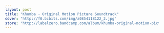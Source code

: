 ```yaml
---
layout: post
title: "Khumba - Original Motion Picture Soundtrack"
cover: "http://f0.bcbits.com/img/a0854118122_2.jpg"
store: "http://labelzero.bandcamp.com/album/khumba-original-motion-picture-soundtrack-2?pk=170"
---
```

